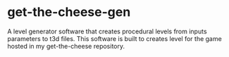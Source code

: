 get-the-cheese-gen
==================

A level generator software that creates procedural levels from inputs parameters to t3d files. This software is built to creates level for the game hosted in my get-the-cheese repository.
